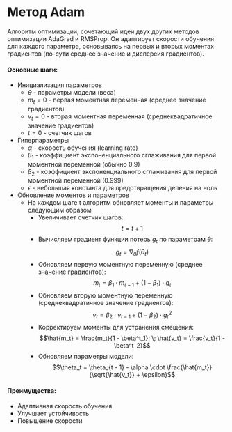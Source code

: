 # Метод Adam

Алгоритм оптимизации, сочетающий идеи двух других методов оптимизации AdaGrad и RMSProp. Он адаптирует скорости обучения для каждого параметра, основываясь на первых и вторых моментах градиентов (по-сути среднее значение и дисперсия градиентов).

#### Основные шаги:
- Инициализация параметров
	- $\theta$ - параметры модели (веса)
	- $m_t = 0$ - первая моментная переменная (среднее значение градиентов)
	- $v_t = 0$ - вторая моментная переменная (среднеквадратичное значение градиентов)
	- $t = 0$ - счетчик шагов
- Гиперпараметры
	- $\alpha$ - скорость обучения (learning rate)
	- $\beta_1$ - коэффициент экспоненциального сглаживания для первой моментной переменной (обычно 0.9)
	- $\beta_2$ - коэффициент экспоненциального сглаживания для первой моментной переменной (0.999)
	- $\epsilon$ - небольшая константа для предотвращения деления на ноль
- Обновление моментов и параметров
	- На каждом шаге t алгоритм обновляет моменты и параметры следующим образом
		- Увеличивает счетчик шагов: $$t = t + 1$$
		- Вычисляем градиент функции потерь $g_t$ по параметрам $\theta$: $$g_t = \nabla_{\theta}f(\theta_t)$$
		- Обновляем первую моментную переменную (среднее значение градиентов): $$m_t = \beta_1 \cdot m_{t-1} + (1 - \beta_1) \cdot g_t$$
		- Обновляем вторую моментную переменную (среднеквадратичное значение градиентов): $$v_t = \beta_2 \cdot v_{t-1} + (1 - \beta_2) \cdot g_t^2$$
		- Корректируем моменты для устранения смещения: $$\hat{m_t} = \frac{m_t}{1 - \beta^t_1}; \; \hat{v_t} = \frac{v_t}{1 - \beta^t_2}$$
		- Обновляем параметры модели: $$\theta_t = \theta_{t - 1} - \alpha \cdot \frac{\hat{m_t}}{\sqrt{\hat{v_t}} + \epsilon}$$
#### Преимущества:
- Адаптивная скорость обучения
- Улучшает устойчивость
- Повышение скорости
